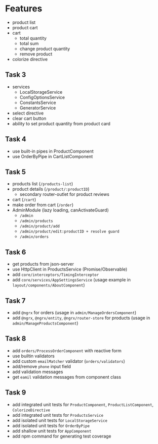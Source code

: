 # Features
* product list
* product cart
* cart
  * total quantity
  * total sum
  * change product quantity
  * remove product
* colorize directive

## Task 3
* services
  * LocalStorageService
  * ConfigOptionsService
  * ConstantsService
  * GeneratorService
* select directive
* clear cart button
* ability to set product quantity from product card

## Task 4
* use built-in pipes in ProductComponent
* use OrderByPipe in CartListComponent

## Task 5
* products list (`/products-list`)
* product details (`/product/:productID`)
  * secondary router-outlet for product reviews
* cart (`/cart`)
* make order from cart (`/order`)
* AdminModule (lazy loading, canActivateGuard)
  * `/admin`
  * `/admin/products`
  * `/admin/product/add`
  * `/admin/product/edit:productID + resolve guard`
  * `/admin/orders`

## Task 6
* get products from json-server
* use HttpClient in ProductsService (Promise/Observable)
* add `core/interceptors/TimingInterceptor`
* add `core/services/AppSettingsService` (usage example in `layout/components/AboutComponent`)

## Task 7
* add `@ngrx` for orders (usage in `admin/ManageOrdersComponent`)
* add `@ngrx`, `@ngrx/entity`, `@ngrx/router-store` for products (usage in `admin/ManageProductsComponent`)

## Task 8
* add `orders/ProcessOrderComponent` with reactive form
* use builtin validators
* add custom `emailMatcher` validator (`orders/validators`)
* add/remove `phone` input field
* add validation messages
* get `eamil` validation messages from component class

## Task 9
* add integrated unit tests for `ProductComponent`, `ProductListComponent`, `ColorizeDirective`
* add integrated unit tests for `ProductsService`
* add isolated unit tests for `LocalStorageService`
* add isolated unit tests for `OrderByPipe`
* add shallow unit tests for `AppComponent`
* add npm command for generating test coverage
